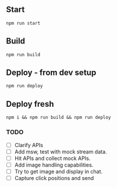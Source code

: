 ## Start
`npm run start`
## Build
`npm run build`

## Deploy - from dev setup
`npm run deploy`

## Deploy fresh
`npm i && npm run build && npm run deploy`


### TODO 
- [ ]  Clarify APIs 
- [ ] Add msw, test with mock stream data.
- [ ] Hit APIs and collect mock APIs.
- [ ] Add image handling capabilities.
- [ ] Try to get image and display in chat.
- [ ] Capture click positions and send
